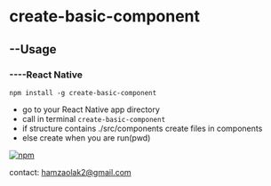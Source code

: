 # create-basic-component
## --Usage
### ----React Native

```shell
npm install -g create-basic-component

```
- go to your React Native app directory
- call in terminal ```create-basic-component```
- if structure contains  ./src/components create files in components
- else create when you are run(pwd)


[![npm](https://img.shields.io/npm/v/basic-react-steps)](https://www.npmjs.com/package/create-basic-component)

contact: hamzaolak2@gmail.com